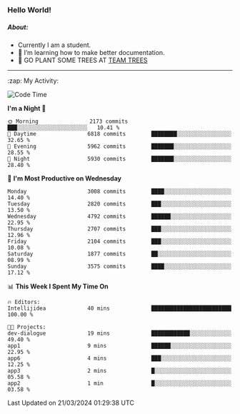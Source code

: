 ### Hello World!

##### About:
- Currently I am a student.
- 🌱 I’m learning how to make better documentation.
- 🌱 GO PLANT SOME TREES AT [TEAM TREES](https://teamtrees.org/)

---
  <summary>:zap: My Activity:</summary>
  
<!--START_SECTION:waka-->
![Code Time](http://img.shields.io/badge/Code%20Time-1%2C302%20hrs%2057%20mins-blue)

**I'm a Night 🦉** 

```text
🌞 Morning                2173 commits        ███░░░░░░░░░░░░░░░░░░░░░░   10.41 % 
🌆 Daytime                6818 commits        ████████░░░░░░░░░░░░░░░░░   32.65 % 
🌃 Evening                5962 commits        ███████░░░░░░░░░░░░░░░░░░   28.55 % 
🌙 Night                  5930 commits        ███████░░░░░░░░░░░░░░░░░░   28.40 % 
```
📅 **I'm Most Productive on Wednesday** 

```text
Monday                   3008 commits        ████░░░░░░░░░░░░░░░░░░░░░   14.40 % 
Tuesday                  2820 commits        ███░░░░░░░░░░░░░░░░░░░░░░   13.50 % 
Wednesday                4792 commits        ██████░░░░░░░░░░░░░░░░░░░   22.95 % 
Thursday                 2707 commits        ███░░░░░░░░░░░░░░░░░░░░░░   12.96 % 
Friday                   2104 commits        ███░░░░░░░░░░░░░░░░░░░░░░   10.08 % 
Saturday                 1877 commits        ██░░░░░░░░░░░░░░░░░░░░░░░   08.99 % 
Sunday                   3575 commits        ████░░░░░░░░░░░░░░░░░░░░░   17.12 % 
```


📊 **This Week I Spent My Time On** 

```text
🔥 Editors: 
Intellijidea             40 mins             █████████████████████████   100.00 % 

🐱‍💻 Projects: 
dev-dialogue             19 mins             ████████████░░░░░░░░░░░░░   49.40 % 
app1                     9 mins              ██████░░░░░░░░░░░░░░░░░░░   22.95 % 
app6                     4 mins              ███░░░░░░░░░░░░░░░░░░░░░░   12.25 % 
app3                     2 mins              █░░░░░░░░░░░░░░░░░░░░░░░░   05.58 % 
app2                     1 min               █░░░░░░░░░░░░░░░░░░░░░░░░   03.58 % 
```


 Last Updated on 21/03/2024 01:29:38 UTC
<!--END_SECTION:waka-->
